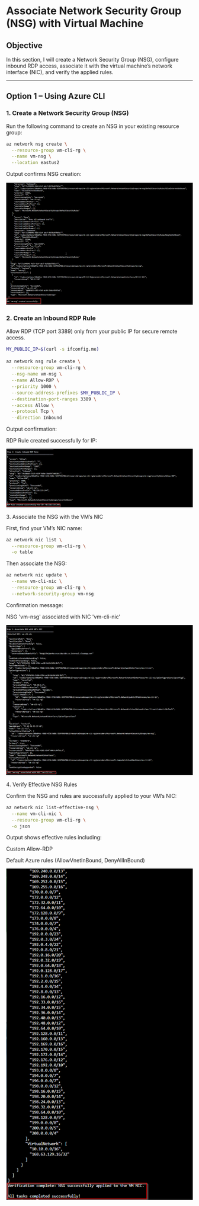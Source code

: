 # Associate Network Security Group (NSG) with Virtual Machine

## Objective
In this section, I will create a Network Security Group (NSG), configure inbound RDP access, associate it with the virtual machine’s network interface (NIC), and verify the applied rules.

---

## Option 1 – Using Azure CLI

### 1️. Create a Network Security Group (NSG)

Run the following command to create an NSG in your existing resource group:

```bash
az network nsg create \
  --resource-group vm-cli-rg \
  --name vm-nsg \
  --location eastus2
```
Output confirms NSG creation:

![Validation Passed](../images/23.create-nsg.png)

### 2️. Create an Inbound RDP Rule

Allow RDP (TCP port 3389) only from your public IP for secure remote access.

```bash
MY_PUBLIC_IP=$(curl -s ifconfig.me)

az network nsg rule create \
  --resource-group vm-cli-rg \
  --nsg-name vm-nsg \
  --name Allow-RDP \
  --priority 1000 \
  --source-address-prefixes $MY_PUBLIC_IP \
  --destination-port-ranges 3389 \
  --access Allow \
  --protocol Tcp \
  --direction Inbound
```

Output confirmation:

RDP Rule created successfully for IP: <your-public-ip>

![Validation Passed](../images/24.create-inbound-rdp-rule.png)

3️. Associate the NSG with the VM’s NIC

First, find your VM’s NIC name:

```bash
az network nic list \
  --resource-group vm-cli-rg \
  -o table
```

Then associate the NSG:

```bash
az network nic update \
  --name vm-cli-nic \
  --resource-group vm-cli-rg \
  --network-security-group vm-nsg
```

Confirmation message:

NSG 'vm-nsg' associated with NIC 'vm-cli-nic'

![Validation Passed](../images/25.associate-nsg-with-vms-nic.png)

4️. Verify Effective NSG Rules

Confirm the NSG and rules are successfully applied to your VM’s NIC:

```bash
az network nic list-effective-nsg \
  --name vm-cli-nic \
  --resource-group vm-cli-rg \
  -o json
```

Output shows effective rules including:

Custom Allow-RDP

Default Azure rules (AllowVnetInBound, DenyAllInBound)

![Validation Passed](../images/26.verify-effective-nsg-rules.png)
